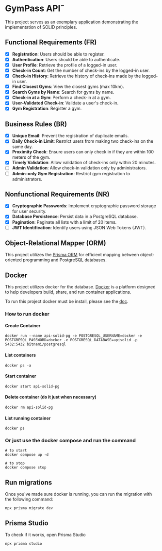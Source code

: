 # GymPass API˜

This project serves as an exemplary application demonstrating the implementation of SOLID principles.

## Functional Requirements (FR)

- [x] **Registration**: Users should be able to register.
- [x] **Authentication**: Users should be able to authenticate.
- [x] **User Profile**: Retrieve the profile of a logged-in user.
- [x] **Check-in Count**: Get the number of check-ins by the logged-in user.
- [x] **Check-in History**: Retrieve the history of check-ins made by the logged-in user.
- [x] **Find Closest Gyms**: View the closest gyms (max 10km).
- [x] **Search Gyms by Name**: Search for gyms by name.
- [x] **Check-in at a Gym**: Perform a check-in at a gym.
- [x] **User-Validated Check-in**: Validate a user's check-in.
- [x] **Gym Registration**: Register a gym.

## Business Rules (BR)

- [x] **Unique Email**: Prevent the registration of duplicate emails.
- [x] **Daily Check-in Limit**: Restrict users from making two check-ins on the same day.
- [x] **Proximity Check**: Ensure users can only check in if they are within 100 meters of the gym.
- [x] **Timely Validation**: Allow validation of check-ins only within 20 minutes.
- [ ] **Admin Validation**: Allow check-in validation only by administrators.
- [ ] **Admin-only Gym Registration**: Restrict gym registration to administrators.

## Nonfunctional Requirements (NR)

- [x] **Cryptographic Passwords**: Implement cryptographic password storage for user security.
- [x] **Database Persistence**: Persist data in a PostgreSQL database.
- [x] **Pagination**: Paginate all lists with a limit of 20 items.
- [ ] **JWT Identification**: Identify users using JSON Web Tokens (JWT).

## Object-Relational Mapper (ORM)

This project utilizes the [Prisma ORM](https://github.com/prisma) for efficient mapping between object-oriented programming and PostgreSQL databases.

## Docker

This project utilizes docker for the database. [Docker](https://www.docker.com/) is a platform designed to help developers build, share, and run container applications.

To run this project docker must be install, please see the [doc](https://docs.docker.com/get-docker/).

### How to run docker

#### Create Container
```
docker run --name api-solid-pg -e POSTGRESQL_USERNAME=docker -e POSTGRESQL_PASSWORD=docker -e POSTGRESQL_DATABASE=apisolid -p 5432:5432 bitnami/postgresql
```

#### List containers
```
docker ps -a
```

#### Start container
```
docker start api-solid-pg
```

#### Delete container (do it just when necessary)
```
docker rm api-solid-pg
```

#### List running container
```
docker ps
```

### Or just use the docker compose and run the command
```
# to start
docker compose up -d

# to stop
docker compose stop
```

## Run migrations
Once you've made sure docker is running, you can run the migration with the following command:

```
npx prisma migrate dev
```

## Prisma Studio
To check if it works, open Prisma Studio

```
npx prisma studio
```